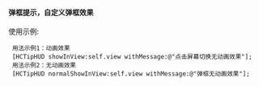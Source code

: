 #### 弹框提示，自定义弹框效果

使用示例:

```
 用法示例1：动画效果
 [HCTipHUD showInView:self.view withMessage:@"点击屏幕切换无动画效果"];
 用法示例2：无动画效果
 [HCTipHUD normalShowInView:self.view withMessage:@"弹框无动画效果"];
```
